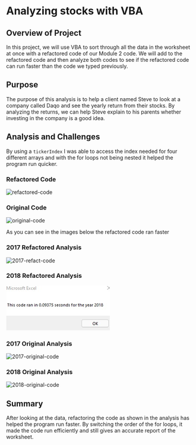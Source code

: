 # Analyzing stocks with VBA

## Overview of Project
In this project, we will use VBA to sort through all the data in
the worksheet at once with a refactored code of our Module 2
code. We will add to the refactored code and then analyze both
codes to see if the refactored code can run faster than the
code we typed previously.

## Purpose
The purpose of this analysis is to help a client named Steve to
look at a company called Daqo and see the yearly return from their
stocks. By analyzing the returns, we can help Steve explain to his
parents whether investing in the company is a good idea.

## Analysis and Challenges
By using a `tickerIndex` I was able to access the index needed for
four different arrays and with the for loops not being nested
it helped the program run quicker.

### Refactored Code
![refactored-code](C:\Users\The_Doctor\Documents\UofA\Homework\Module_2_Challenge\Resources\refactored_code.jpg)

### Original Code
![original-code](C:\Users\The_Doctor\Documents\UofA\Homework\Module_2_Challenge\Resources\original_code.jpg)

As you can see in the images below the refactored code ran faster

### 2017 Refactored Analysis
![2017-refact-code](C:\Users\The_Doctor\Documents\UofA\Homework\Module_2_Challenge\Resources\2017_refactored_runtime.jpg)
### 2018 Refactored Analysis
![2018-refact-code](\Resources\2018_refactored_runtime.jpg)
### 2017 Original Analysis
![2017-original-code](C:\Users\The_Doctor\Documents\UofA\Homework\Module_2_Challenge\Resources\2017_original_runtime.jpg)
### 2018 Original Analysis
![2018-original-code](C:\Users\The_Doctor\Documents\UofA\Homework\Module_2_Challenge\Resources\2018_original_runtime.jpg)
## Summary
After looking at the data, refactoring the code as shown in the analysis
has helped the program run faster. By switching the order of the for loops,
it made the code run efficiently and still gives an accurate report of
the worksheet.
